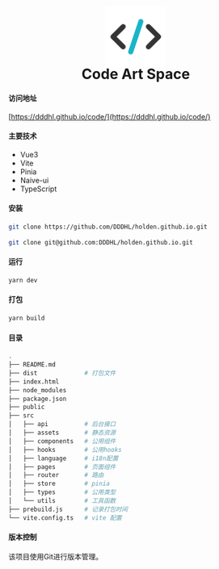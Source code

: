 <p align="center">
  <a href="https://github.com/DDDHL/holden.github.io">
    <img src="/src/assets/images/icon/logo.png" alt="Logo" width="120" height="120">
  </a>
  <h1 style="margin:-20px 0 20px 0" align="center">Code Art Space</h1>
</p>

#### 访问地址

[https://dddhl.github.io/code/](https://dddhl.github.io/code/)

#### 主要技术

- Vue3
- Vite
- Pinia
- Naive-ui
- TypeScript

#### 安装

```sh
git clone https://github.com/DDDHL/holden.github.io.git
```

```sh
git clone git@github.com:DDDHL/holden.github.io.git
```

#### 运行

```sh
yarn dev
```

#### 打包

```sh
yarn build
```

#### 目录

```bash
.
├── README.md
├── dist             # 打包文件
├── index.html
├── node_modules
├── package.json
├── public
├── src
│   ├── api          # 后台接口
│   ├── assets       # 静态资源
│   ├── components   # 公用组件
│   ├── hooks        # 公用hooks
│   ├── language     # i18n配置
│   ├── pages        # 页面组件
│   ├── router       # 路由
│   ├── store        # pinia
│   ├── types        # 公用类型
│   └── utils        # 工具函数
├── prebuild.js      # 记录打包时间
└── vite.config.ts   # vite 配置

```

#### 版本控制

该项目使用Git进行版本管理。
